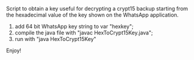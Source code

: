 Script to obtain a key useful for decrypting a crypt15 backup starting from the hexadecimal value of the key shown on the WhatsApp application.

1) add 64 bit WhatsApp key string to var "hexkey";
2) compile the java file with "javac HexToCrypt15Key.java";
3) run with "java HexToCrypt15Key"

Enjoy!
